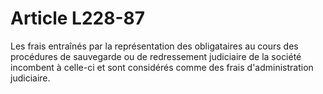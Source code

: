 # Article L228-87

<p>Les frais entraînés par la représentation des obligataires au cours des procédures de sauvegarde ou de redressement judiciaire de la société incombent à celle-ci et sont considérés comme des frais d'administration judiciaire.</p>